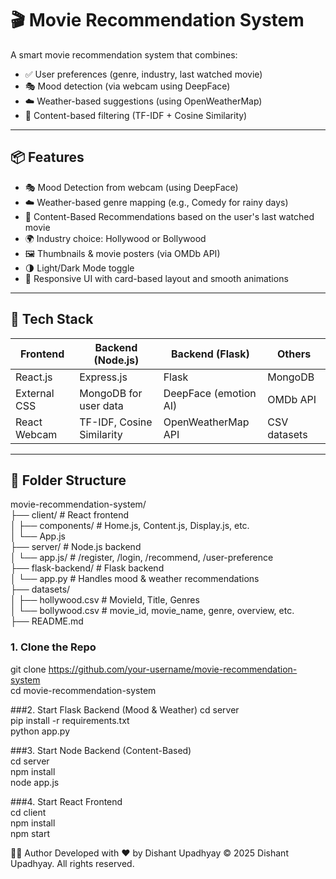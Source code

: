 # 🎬 Movie Recommendation System

A smart movie recommendation system that combines:

- ✅ User preferences (genre, industry, last watched movie)  
- 🎭 Mood detection (via webcam using DeepFace)  
- ☁️ Weather-based suggestions (using OpenWeatherMap)  
- 🧠 Content-based filtering (TF-IDF + Cosine Similarity)

---

## 📦 Features

- 🎭 Mood Detection from webcam (using DeepFace)  
- ☁️ Weather-based genre mapping (e.g., Comedy for rainy days)  
- 🎥 Content-Based Recommendations based on the user's last watched movie  
- 🌍 Industry choice: Hollywood or Bollywood  
- 🖼️ Thumbnails & movie posters (via OMDb API)  
- 🌗 Light/Dark Mode toggle  
- 📱 Responsive UI with card-based layout and smooth animations

---

## 🧪 Tech Stack

| Frontend       | Backend (Node.js)        | Backend (Flask)        | Others             |
|----------------|--------------------------|-------------------------|--------------------|
| React.js       | Express.js               | Flask                   | MongoDB            |
| External CSS   | MongoDB for user data    | DeepFace (emotion AI)   | OMDb API           |
| React Webcam   | TF-IDF, Cosine Similarity| OpenWeatherMap API      | CSV datasets       |

---

## 📁 Folder Structure
movie-recommendation-system/<br/>
├── client/                 # React frontend<br/>
│   ├── components/         # Home.js, Content.js, Display.js, etc.<br/>
│   └── App.js<br/>
├── server/                 # Node.js backend<br/>
│   └── app.js/             # /register, /login, /recommend, /user-preference<br/>
├── flask-backend/          # Flask backend<br/>
│   └── app.py              # Handles mood & weather recommendations<br/>
├── datasets/<br/>
│   ├── hollywood.csv       # MovieId, Title, Genres<br/>
│   └── bollywood.csv       # movie_id, movie_name, genre, overview, etc.<br/>
├── README.md<br/>



### 1. Clone the Repo
git clone https://github.com/your-username/movie-recommendation-system<br/>
cd movie-recommendation-system<br/>

###2. Start Flask Backend (Mood & Weather)
cd server<br/>
pip install -r requirements.txt<br/>
python app.py<br/>

###3. Start Node Backend (Content-Based)<br/>
cd server<br/>
npm install<br/>
node app.js<br/>

###4. Start React Frontend<br/>
cd client<br/>
npm install<br/>
npm start<br/>

🧑‍💻 Author
Developed with ❤️ by Dishant Upadhyay
© 2025 Dishant Upadhyay. All rights reserved.
